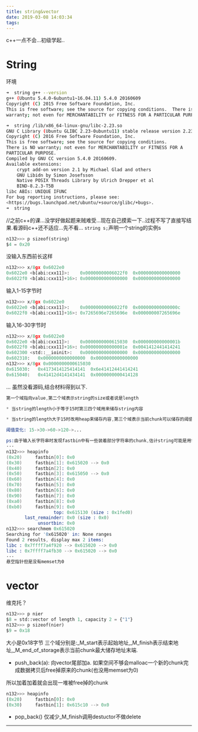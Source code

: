 ```yaml
---
title: string&vector
date: 2019-03-08 14:03:34
tags:
---
```

c++一点不会...初级学起..
<!--more-->
# String
环境
```sh
➜  string g++ --version
g++ (Ubuntu 5.4.0-6ubuntu1~16.04.11) 5.4.0 20160609
Copyright (C) 2015 Free Software Foundation, Inc.
This is free software; see the source for copying conditions.  There is NO
warranty; not even for MERCHANTABILITY or FITNESS FOR A PARTICULAR PURPOSE.

➜  string /lib/x86_64-linux-gnu/libc-2.23.so 
GNU C Library (Ubuntu GLIBC 2.23-0ubuntu11) stable release version 2.23, by Roland McGrath et al.
Copyright (C) 2016 Free Software Foundation, Inc.
This is free software; see the source for copying conditions.
There is NO warranty; not even for MERCHANTABILITY or FITNESS FOR A
PARTICULAR PURPOSE.
Compiled by GNU CC version 5.4.0 20160609.
Available extensions:
	crypt add-on version 2.1 by Michael Glad and others
	GNU Libidn by Simon Josefsson
	Native POSIX Threads Library by Ulrich Drepper et al
	BIND-8.2.3-T5B
libc ABIs: UNIQUE IFUNC
For bug reporting instructions, please see:
<https://bugs.launchpad.net/ubuntu/+source/glibc/+bugs>.
➜  string 
```
//之前c++的课...没学好做起题来贼难受...现在自己摸索一下..过程不写了直接写结果.看源码c++还不适应...先不看...
`string s;`声明一个string的实例s
```python
n132>>> p sizeof(string)
$4 = 0x20
```
没输入东西前长这样
```python
n132>>> x/8gx 0x6022e0
0x6022e0 <b[abi:cxx11]>:	0x00000000006022f0	0x0000000000000000
0x6022f0 <b[abi:cxx11]+16>:	0x0000000000000000	0x0000000000000000
```
输入1-15字节时
```python
n132>>> x/8gx 0x6022e0
0x6022e0 <b[abi:cxx11]>:	0x00000000006022f0	0x000000000000000c
0x6022f0 <b[abi:cxx11]+16>:	0x7265696e7265696e	0x000000007265696e
```
输入16-30字节时
```python
n132>>> x/8gx 0x6022e0
0x6022e0 <b[abi:cxx11]>:	0x0000000000615030	0x000000000000001b
0x6022f0 <b[abi:cxx11]+16>:	0x000000000000001e	0x0041412441414241
0x602300 <std::__ioinit>:	0x0000000000000000	0x0000000000000000
0x602310:	0x0000000000000000	0x0000000000000000
n132>>> x/8gx 0x0000000000615030
0x615030:	0x4173414125414141	0x6e41412441414241
0x615040:	0x41412d4141434141	0x0000000000414128
```
...
虽然没看源码,结合材料得到以下.
```s
第一个域指向value,第二个域表示string的size或者说是length

* 当string的length小于等于15时第三四个域用来储存string内容

* 当string的length大于15时改用heap来储存内容,第三个域表示当前chunk可以储存的阈值capcity.

阈值变化: 15->30->60->120->...

ps:由于输入长字符串时发现fastbin中有一些装着部分字符串的chunk,估计string可能是用尝试的办法..不过这看起来有些蠢..有朝一日去读读源码
···
n132>>> heapinfo
(0x20)     fastbin[0]: 0x0
(0x30)     fastbin[1]: 0x615020 --> 0x0
(0x40)     fastbin[2]: 0x0
(0x50)     fastbin[3]: 0x615050 --> 0x0
(0x60)     fastbin[4]: 0x0
(0x70)     fastbin[5]: 0x0
(0x80)     fastbin[6]: 0x0
(0x90)     fastbin[7]: 0x0
(0xa0)     fastbin[8]: 0x0
(0xb0)     fastbin[9]: 0x0
                  top: 0x615130 (size : 0x1fed0) 
       last_remainder: 0x0 (size : 0x0) 
            unsortbin: 0x0
n132>>> searchmem 0x615020
Searching for '0x615020' in: None ranges
Found 2 results, display max 2 items:
libc : 0x7ffff7a4f920 --> 0x615020 --> 0x0 
libc : 0x7ffff7a4fb30 --> 0x615020 --> 0x0 
···
悬空指针但是没有memset为0
```

# vector
维克托？
```python
n132>>> p nier
$8 = std::vector of length 1, capacity 2 = {"1"}
n132>>> p sizeof(nier)
$9 = 0x18
```
大小是0x18字节
三个域分别是:_M_start表示起始地址,_M_finish表示结束地址,_M_end_of_storage表示当前chunk最大储存地址末端.

* push_back(a):
向vector尾部加a.
如果空间不够会malloac一个新的chunk完成数据拷贝后free掉原来的chunk(也没用memset为0)

所以加着加着就会出现一堆被free掉的chunk
```python
n132>>> heapinfo
(0x20)     fastbin[0]: 0x0
(0x30)     fastbin[1]: 0x615c10 --> 0x0
```
* pop_back()
仅减少_M_finish调用destuctor不做delete




---








